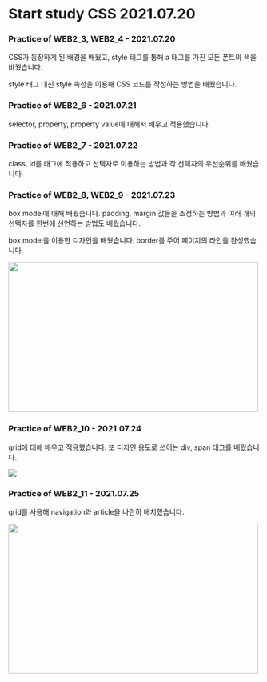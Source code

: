 # Start study CSS 2021.07.20

### Practice of WEB2_3, WEB2_4 - 2021.07.20
CSS가 등장하게 된 배경을 배웠고, style 태그를 통해 a 태그를 가진 모든 폰트의 색을 바꿨습니다.

style 태그 대신 style 속성을 이용해 CSS 코드를 작성하는 방법을 배웠습니다.

### Practice of WEB2_6 - 2021.07.21
selector, property, property value에 대해서 배우고 적용했습니다.

### Practice of WEB2_7 - 2021.07.22
class, id를 태그에 적용하고 선택자로 이용하는 방법과 각 선택자의 우선순위를 배웠습니다.

### Practice of WEB2_8, WEB2_9 - 2021.07.23
box model에 대해 배웠습니다. padding, margin 값들을 조정하는 방법과 여러 개의 선택자를 한번에 선언하는 방법도 배웠습니다.

box model을 이용한 디자인을 배웠습니다. border를 주어 페이지의 라인을 완성했습니다.

<img src="https://user-images.githubusercontent.com/68963707/126785220-5f51295e-4dee-4c86-b31f-d9005460862d.png" width="500" height="300">

### Practice of WEB2_10 - 2021.07.24
grid에 대해 배우고 적용했습니다. 또 디자인 용도로 쓰이는 div, span 태그를 배웠습니다.

<img src="https://user-images.githubusercontent.com/68963707/126872292-138dd5f2-f05f-46f0-b969-7156405833a4.png">

### Practice of WEB2_11 - 2021.07.25
grid를 사용해 navigation과 article을 나란히 배치했습니다.

<img src="https://user-images.githubusercontent.com/68963707/126903854-f5851708-c353-44a7-94c7-27af10eedb26.png" width="500" height="300">



